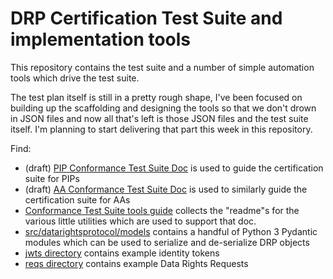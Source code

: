 # DRP Certification Test Suite and implementation tools

This repository contains the test suite and a number of simple automation tools which drive the test suite.

The test plan itself is still in a pretty rough shape, I've been focused on building up the scaffolding and designing the tools so that we don't drown in JSON files and now all that's left is those JSON files and the test suite itself. I'm planning to start delivering that part this week in this repository.

Find:

- (draft) [PIP Conformance Test Suite Doc](pip-conformance-test.md) is used to guide the certification suite for PIPs
- (draft) [AA Conformance Test Suite Doc](aa-conformance-test.md) is used to similarly guide the certification suite for AAs
- [Conformance Test Suite tools guide](conformance-tools.md) collects the "readme"s for the various little utilities which are used to support that doc.
- [src/datarightsprotocol/models](src/datarightsprotocol/models/) contains a handful of Python 3 Pydantic modules which can be used to serialize and de-serialize DRP objects
- [jwts directory](jwts/) contains example identity tokens
- [reqs directory](reqs/) contains example Data Rights Requests
